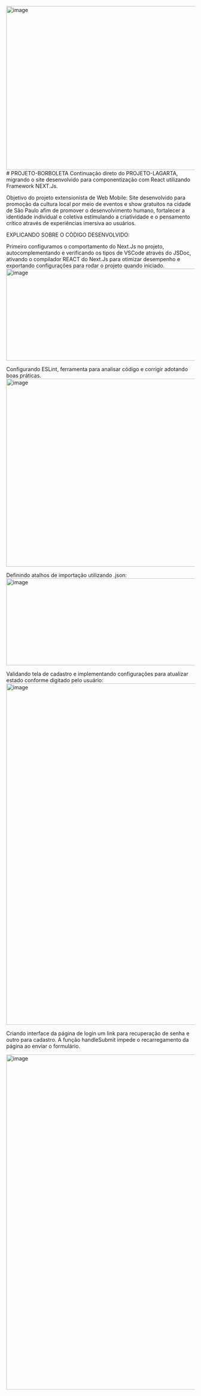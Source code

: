 <img width="1067" height="437" alt="image" src="https://github.com/user-attachments/assets/d78455e5-34fa-41bb-9bf9-b2fb0e7e3147" /># PROJETO-BORBOLETA
Continuação direto do PROJETO-LAGARTA, migrando o site desenvolvido para componentização com React utilizando Framework NEXT.Js.

Objetivo do projeto extensionista de Web Mobile: Site desenvolvido para promoção da cultura local por meio de eventos e show gratuitos na cidade de São Paulo afim de promover o desenvolvimento humano, fortalecer a identidade individual e coletiva estimulando a criatividade e o pensamento crítico através de experiências imersiva ao usuários.


EXPLICANDO SOBRE O CÓDIGO DESENVOLVIDO:

Primeiro configuramos o comportamento do Next.Js no projeto, autocomplementando e verificando os tipos de VSCode através do JSDoc, ativando o compilador REACT do Next.Js para otimizar desempenho e exportando configurações para rodar o projeto quando iniciado. 
<img width="1072" height="245" alt="image" src="https://github.com/user-attachments/assets/a0fd3ea4-d786-4a5e-adf6-27e57feed736" />


Configurando ESLint, ferramenta para analisar código e corrigir adotando boas práticas.
<img width="1067" height="501" alt="image" src="https://github.com/user-attachments/assets/3250527b-d511-4ab8-967b-674ba471d1d6" />

Definindo atalhos de importação utilizando .json:
<img width="1085" height="232" alt="image" src="https://github.com/user-attachments/assets/b5c52fcf-1808-4ec6-9ea3-1569256b425d" />

Validando tela de cadastro e implementando configurações para atualizar estado conforme digitado pelo usuário:
<img width="1087" height="910" alt="image" src="https://github.com/user-attachments/assets/9502a45e-2412-4041-9023-cd5a7508a205" />

Criando interface da página de login um link para recuperação de senha e outro para cadastro. A função handleSubmit impede o recarregamento da página ao enviar o formulário.

<img width="1080" height="893" alt="image" src="https://github.com/user-attachments/assets/919f4102-e789-457e-aadb-e7f0a4d8b95c" />

